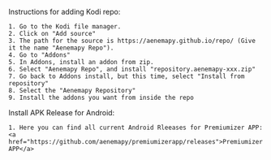 Instructions for adding Kodi repo:

    1. Go to the Kodi file manager.
    2. Click on "Add source"
    3. The path for the source is https://aenemapy.github.io/repo/ (Give it the name "Aenemapy Repo").
    4. Go to "Addons"
    5. In Addons, install an addon from zip. 
    6. Select "Aenemapy Repo", and install "repository.aenemapy-xxx.zip"
    7. Go back to Addons install, but this time, select "Install from repository"
    8. Select the "Aenemapy Repository"
    9. Install the addons you want from inside the repo

Install APK Release for Android:

    1. Here you can find all current Android Rleeases for Premiumizer APP: <a href="https://github.com/aenemapy/premiumizerapp/releases">Premiumizer APP</a>
